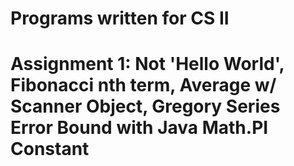 # Programs written for CS II
# Assignment 1: Not 'Hello World', Fibonacci nth term, Average w/ Scanner Object, Gregory Series Error Bound with Java Math.PI Constant
